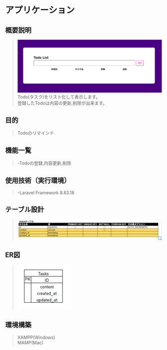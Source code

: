 # アプリケーション
## 概要説明
>![Top Page](無題.png)
>Todo(タスク)をリスト化して表示します。  
>登録したTodoは内容の更新,削除が出来ます。

## 目的
>Todoのリマインド

## 機能一覧
>-Todoの登録,内容更新,削除

## 使用技術（実行環境）
>-Laravel Framework 8.83.18

## テーブル設計
>![table](tables.png)

## ER図
>![ER図](ERdiagram.png)

## 環境構築
>XAMPP(Windows)  
>MAMP(Mac)
